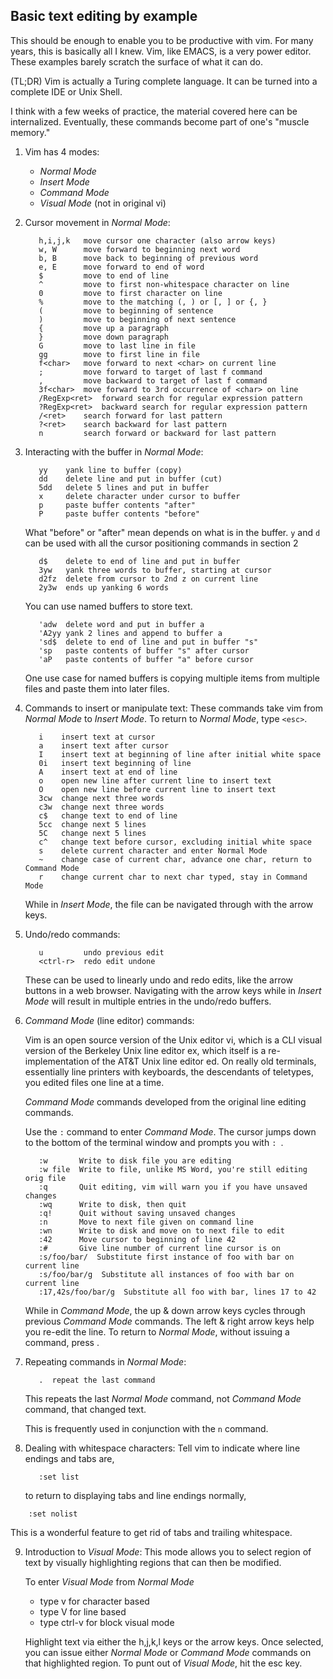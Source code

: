 ## Basic text editing by example
This should be enough to enable you to be productive with vim.
For many years, this is basically all I knew.  Vim, like EMACS,
is a very power editor.  These examples barely scratch the surface
of what it can do.

(TL;DR) Vim is actually a Turing complete language.  It can be turned
into a complete IDE or Unix Shell.

I think with a few weeks of practice, the material covered here
can be internalized.  Eventually, these commands become part of
one's "muscle memory."

1. Vim has 4 modes:
   * _Normal Mode_
   * _Insert Mode_
   * _Command Mode_
   * _Visual Mode_ (not in original vi)

2. Cursor movement in _Normal Mode_:
   ```
      h,i,j,k   move cursor one character (also arrow keys)
      w, W      move forward to beginning next word
      b, B      move back to beginning of previous word
      e, E      move forward to end of word
      $         move to end of line
      ^         move to first non-whitespace character on line 
      0         move to first character on line
      %         move to the matching (, ) or [, ] or {, }
      (         move to beginning of sentence
      )         move to beginning of next sentence
      {         move up a paragraph
      }         move down paragraph
      G         move to last line in file
      gg        move to first line in file
      f<char>   move forward to next <char> on current line
      ;         move forward to target of last f command
      ,         move backward to target of last f command
      3f<char>  move forward to 3rd occurrence of <char> on line
      /RegExp<ret>  forward search for regular expression pattern
      ?RegExp<ret>  backward search for regular expression pattern
      /<ret>    search forward for last pattern
      ?<ret>    search backward for last pattern
      n         search forward or backward for last pattern
   ```

3. Interacting with the buffer in _Normal Mode_:
   ```
      yy    yank line to buffer (copy)
      dd    delete line and put in buffer (cut)
      5dd   delete 5 lines and put in buffer
      x     delete character under cursor to buffer
      p     paste buffer contents "after"
      P     paste buffer contents "before"
   ```
   What "before" or "after" mean depends on what is
   in the buffer.  `y` and `d` can be used with all
   the cursor positioning commands in section 2
   ```
      d$    delete to end of line and put in buffer
      3yw   yank three words to buffer, starting at cursor
      d2fz  delete from cursor to 2nd z on current line
      2y3w  ends up yanking 6 words
   ```
   You can use named buffers to store text.
   ```
      'adw  delete word and put in buffer a
      'A2yy yank 2 lines and append to buffer a
      'sd$  delete to end of line and put in buffer "s"
      'sp   paste contents of buffer "s" after cursor
      'aP   paste contents of buffer "a" before cursor
   ```
   One use case for named buffers is copying multiple items
   from multiple files and paste them into later files.

4. Commands to insert or manipulate text:
   These commands take vim from _Normal Mode_ to _Insert Mode_.
   To return to _Normal Mode_, type `<esc>`.
   ```
      i    insert text at cursor
      a    insert text after cursor
      I    insert text at beginning of line after initial white space
      0i   insert text beginning of line
      A    insert text at end of line
      o    open new line after current line to insert text
      O    open new line before current line to insert text
      3cw  change next three words
      c3w  change next three words
      c$   change text to end of line
      5cc  change next 5 lines
      5C   change next 5 lines
      c^   change text before cursor, excluding initial white space
      s    delete current character and enter Normal Mode
      ~    change case of current char, advance one char, return to Command Mode
      r    change current char to next char typed, stay in Command Mode
   ```
   While in _Insert Mode_, the file can be navigated through with the arrow keys.

5. Undo/redo commands:
   ```
      u         undo previous edit
      <ctrl-r>  redo edit undone
   ```
   These can be used to linearly undo and redo edits,
   like the arrow buttons in a web browser.
   Navigating with the arrow keys while in _Insert Mode_
   will result in multiple entries in the undo/redo buffers.

6. _Command Mode_ (line editor) commands:

   Vim is an open source version of the Unix editor vi,
   which is a CLI visual version of the Berkeley Unix
   line editor ex, which itself is a re-implementation of
   the AT&T Unix line editor ed.
   On really old terminals, essentially line printers with
   keyboards, the descendants of teletypes, you edited files
   one line at a time.

   _Command Mode_ commands developed from the original
   line editing commands.

   Use the `:` command to enter _Command Mode_.  The
   cursor jumps down to the bottom of the terminal window
   and prompts you with `: `.
   ```
      :w       Write to disk file you are editing
      :w file  Write to file, unlike MS Word, you're still editing orig file
      :q       Quit editing, vim will warn you if you have unsaved changes
      :wq      Write to disk, then quit
      :q!      Quit without saving unsaved changes
      :n       Move to next file given on command line
      :wn      Write to disk and move on to next file to edit
      :42      Move cursor to beginning of line 42
      :#       Give line number of current line cursor is on
      :s/foo/bar/  Substitute first instance of foo with bar on current line
      :s/foo/bar/g  Substitute all instances of foo with bar on current line
      :17,42s/foo/bar/g  Substitute all foo with bar, lines 17 to 42
   ```
   While in _Command Mode_, the up & down arrow keys cycles through previous
   _Command Mode_ commands.  The left & right arrow keys help you re-edit the
   line.  To return to _Normal Mode_, without issuing a command, press <esc>.

7. Repeating commands in _Normal Mode_:
   ```
      .  repeat the last command
   ```
   This repeats the last _Normal Mode_ command, not _Command Mode_
   command, that changed text.

   This is frequently used in conjunction with the `n` command.

8. Dealing with whitespace characters:
   Tell vim to indicate where line endings and tabs are,
   ```
      :set list
   ```
   to return to displaying tabs and line endings normally,
  ```
      :set nolist
  ```
   This is a wonderful feature to get rid of tabs and trailing whitespace.

9. Introduction to _Visual Mode_:
   This mode allows you to select region of text by visually highlighting
   regions that can then be modified.

   To enter _Visual Mode_ from _Normal Mode_
   * type v for character based
   * type V for line based
   * type ctrl-v for block visual mode
 
   Highlight text via either the h,j,k,l keys or the arrow keys.
   Once selected, you can issue either _Normal Mode_ or 
   _Command Mode_ commands on that highlighted region.  To punt
   out of _Visual Mode_, hit the esc key.

